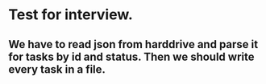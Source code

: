 # Test for interview. 
## We have to read json from harddrive and parse it for tasks by id and status. Then we should write every task in a file.
